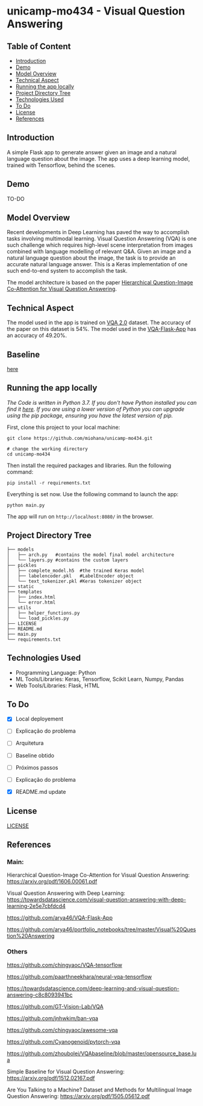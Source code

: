 # unicamp-mo434 - Visual Question Answering

## Table of Content
- [Introduction](#introduction)
- [Demo](#demo)
- [Model Overview](#model-overview)
- [Technical Aspect](#technical-aspect)
- [Running the app locally](#running-the-app-locally)
- [Project Directory Tree](#project-directory-tree)
- [Technologies Used](#technologies-used)
- [To Do](#to-do)
- [License](#license)
- [References](#references)

## Introduction
A simple Flask app to generate answer given an image and a natural language question about the image. The app uses a deep learning model, trained with Tensorflow, behind the scenes.

## Demo 
TO-DO

## Model Overview
Recent developments in Deep Learning has paved the way to accomplish tasks involving multimodal learning. Visual Question Answering (VQA) is one such challenge which requires high-level scene interpretation from images combined with language modelling of relevant Q&A. Given an image and a natural language question about the image, the task is to provide an accurate natural language answer. This is a Keras implementation of one such end-to-end system to accomplish the task.

The model architecture is based on the paper [Hierarchical Question-Image Co-Attention for Visual Question Answering](https://arxiv.org/pdf/1606.00061).

## Technical Aspect
The model used in the app is trained on [VQA 2.0](https://visualqa.org/download.html) dataset. The accuracy of the paper on this dataset is 54%. The model used in the [VQA-Flask-App](https://github.com/arya46/VQA-Flask-App) has an accuracy of 49.20%.

## Baseline
[here](https://www.overleaf.com/project/5fd6d2775c7c41162b56e40f)

## Running the app locally
*The Code is written in Python 3.7. If you don't have Python installed you can find it [here](https://www.python.org/downloads/). If you are using a lower version of Python you can upgrade using the pip package, ensuring you have the latest version of pip.*

First, clone this project to your local machine:
```
git clone https://github.com/miohana/unicamp-mo434.git

# change the working directory
cd unicamp-mo434
```
Then install the required packages and libraries. Run the following command:
```
pip install -r requirements.txt
```
Everything is set now. Use the following command to launch the app:
```
python main.py
```
The app will run on `http://localhost:8080/` in the browser.

## Project Directory Tree
```
├── models 
│   ├── arch.py   #contains the model final model architecture
│   └── layers.py #contains the custom layers
├── pickles 
│   ├── complete_model.h5  #the trained Keras model
│   ├── labelencoder.pkl   #LabelEncoder object
│   └── text_tokenizer.pkl #Keras tokenizer object
├── static
├── templates 
│   ├── index.html
│   └── error.html 
├── utils 
│   ├── helper_functions.py
│   └── load_pickles.py
├── LICENSE
├── README.md
├── main.py
└── requirements.txt
```
## Technologies Used
- Programming Language: Python
- ML Tools/Libraries: Keras, Tensorflow, Scikit Learn, Numpy, Pandas
- Web Tools/Libraries: Flask, HTML

## To Do
- [X] Local deployement
- [ ] Explicação do problema
- [ ] Arquitetura
- [ ] Baseline obtido
- [ ] Próximos passos
- [ ] Explicação do problema
- [X] README.md update


## License
[LICENSE](https://github.com/miohana/unicamp-mo434/blob/main/LICENSE)

## References

### Main: 

Hierarchical Question-Image Co-Attention
for Visual Question Answering:
https://arxiv.org/pdf/1606.00061.pdf

Visual Question Answering with Deep Learning:
https://towardsdatascience.com/visual-question-answering-with-deep-learning-2e5e7cbfdcd4

https://github.com/arya46/VQA-Flask-App

https://github.com/arya46/portfolio_notebooks/tree/master/Visual%20Question%20Answering

### Others

https://github.com/chingyaoc/VQA-tensorflow

https://github.com/paarthneekhara/neural-vqa-tensorflow

https://towardsdatascience.com/deep-learning-and-visual-question-answering-c8c8093941bc

https://github.com/GT-Vision-Lab/VQA

https://github.com/jnhwkim/ban-vqa

https://github.com/chingyaoc/awesome-vqa

https://github.com/Cyanogenoid/pytorch-vqa

https://github.com/zhoubolei/VQAbaseline/blob/master/opensource_base.lua

Simple Baseline for Visual Question Answering: https://arxiv.org/pdf/1512.02167.pdf

Are You Talking to a Machine?
Dataset and Methods for Multilingual Image Question Answering: https://arxiv.org/pdf/1505.05612.pdf